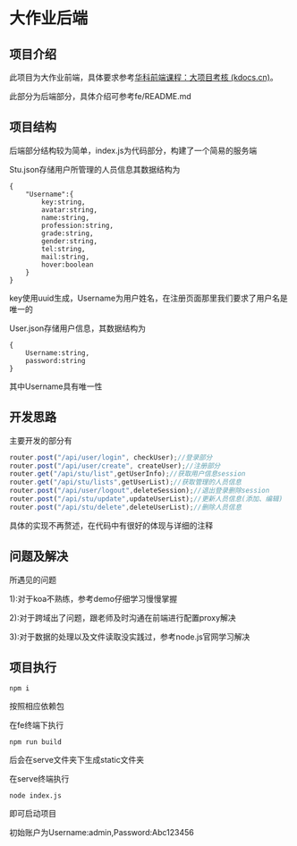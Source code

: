 # 大作业后端

## 项目介绍

此项目为大作业前端，具体要求参考[华科前端课程：大项目考核 (kdocs.cn)](https://www.kdocs.cn/l/cfn81iYFv0us)。

此部分为后端部分，具体介绍可参考fe/README.md

## 项目结构

后端部分结构较为简单，index.js为代码部分，构建了一个简易的服务端

Stu.json存储用户所管理的人员信息其数据结构为

```
{
    "Username":{
        key:string,
        avatar:string,
        name:string,
        profession:string,
        grade:string,
        gender:string,
        tel:string,
        mail:string,
        hover:boolean
    }
}
```

key使用uuid生成，Username为用户姓名，在注册页面那里我们要求了用户名是唯一的

User.json存储用户信息，其数据结构为

```
{
	Username:string,
	password:string
}
```

其中Username具有唯一性

## 开发思路

主要开发的部分有

```javascript
router.post("/api/user/login", checkUser);//登录部分
router.post("/api/user/create", createUser);//注册部分
router.get("/api/stu/list",getUserInfo);//获取用户信息session
router.get("/api/stu/lists",getUserList);//获取管理的人员信息
router.post("/api/user/logout",deleteSession);//退出登录删除session
router.post("/api/stu/update",updateUserList);//更新人员信息(添加、编辑)
router.post("/api/stu/delete",deleteUserList);//删除人员信息
```

具体的实现不再赘述，在代码中有很好的体现与详细的注释

## 问题及解决

所遇见的问题

1):对于koa不熟练，参考demo仔细学习慢慢掌握

2):对于跨域出了问题，跟老师及时沟通在前端进行配置proxy解决

3):对于数据的处理以及文件读取没实践过，参考node.js官网学习解决

## 项目执行

```
npm i
```

按照相应依赖包

在fe终端下执行

```
npm run build
```

后会在serve文件夹下生成static文件夹

在serve终端执行

```
node index.js
```

即可启动项目

初始账户为Username:admin,Password:Abc123456